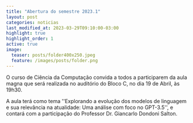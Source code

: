 ```yaml
---
title: "Abertura do semestre 2023.1"
layout: post
categories: noticias
last_modified_at: 2023-03-29T09:10:00-03:00
highlight: true
highlight_order: 1
active: true
image:
  teaser: posts/folder400x250.jpeg
  feature: /images/posts/folder.png
---
```



O curso de Ciência da Computação convida a todos a participarem da aula magna que será realizada no auditório do Bloco C, no dia 19 de Abril, às 19h30. 

A aula terá como tema ''Explorando a evolução dos modelos de linguagem e sua relevância na atualidade: Uma análise com foco no GPT-3.5'', e contará com a participação do Professor Dr. Giancarlo Dondoni Salton.


 


